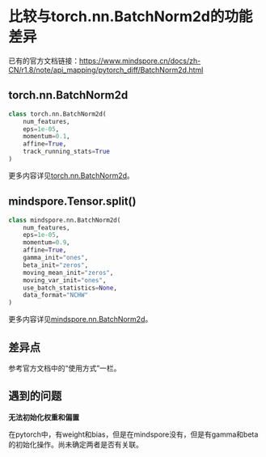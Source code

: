 # 比较与torch.nn.BatchNorm2d的功能差异

已有的官方文档链接：https://www.mindspore.cn/docs/zh-CN/r1.8/note/api_mapping/pytorch_diff/BatchNorm2d.html

## torch.nn.BatchNorm2d

~~~python
class torch.nn.BatchNorm2d(
    num_features,
    eps=1e-05,
    momentum=0.1,
    affine=True,
    track_running_stats=True
)
~~~

更多内容详见[torch.nn.BatchNorm2d](https://pytorch.org/docs/1.5.0/nn.html#torch.nn.BatchNorm2d)。

## mindspore.Tensor.split()

```python
class mindspore.nn.BatchNorm2d(
    num_features,
    eps=1e-05,
    momentum=0.9,
    affine=True,
    gamma_init="ones",
    beta_init="zeros",
    moving_mean_init="zeros",
    moving_var_init="ones",
    use_batch_statistics=None,
    data_format="NCHW"
)
```

更多内容详见[mindspore.nn.BatchNorm2d](https://mindspore.cn/docs/zh-CN/r1.8/api_python/nn/mindspore.nn.BatchNorm2d.html#mindspore.nn.BatchNorm2d)。

## 差异点

参考官方文档中的“使用方式”一栏。

## 遇到的问题

**无法初始化权重和偏置**

在pytorch中，有weight和bias，但是在mindspore没有，但是有gamma和beta的初始化操作。尚未确定两者是否有关联。
